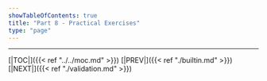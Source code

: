 ```yaml
---
showTableOfContents: true
title: "Part 8 - Practical Exercises"
type: "page"
---
```




---
[|TOC|]({{< ref "../../moc.md" >}})
[|PREV|]({{< ref "./builtin.md" >}})
[|NEXT|]({{< ref "./validation.md" >}})

